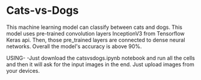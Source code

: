 # Cats-vs-Dogs

This machine learning model can classify between cats and dogs. 
This model uses pre-trained convolution layers InceptionV3 from Tensorflow Keras api. Then, those pre_trained layers are connected to dense neural networks. 
Overall the model's accuracy is above 90%.

USING-
-Just download the catsvsdogs.ipynb notebook and run all the cells and then it will ask for the input images in the end. Just upload images from your devices.
